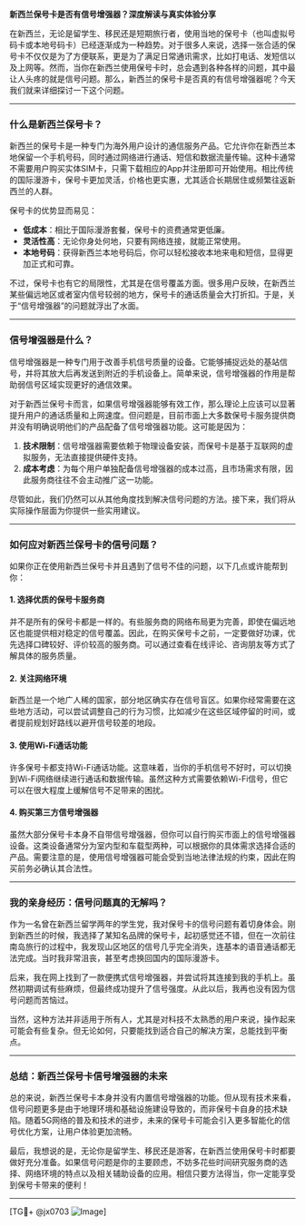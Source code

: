 **新西兰保号卡是否有信号增强器？深度解读与真实体验分享**

在新西兰，无论是留学生、移民还是短期旅行者，使用当地的保号卡（也叫虚拟号码卡或本地号码卡）已经逐渐成为一种趋势。对于很多人来说，选择一张合适的保号卡不仅仅是为了方便联系，更是为了满足日常通讯需求，比如打电话、发短信以及上网等。然而，当你在新西兰使用保号卡时，总会遇到各种各样的问题，其中最让人头疼的就是信号问题。那么，新西兰的保号卡是否真的有信号增强器呢？今天我们就来详细探讨一下这个问题。

---

### **什么是新西兰保号卡？**
新西兰的保号卡是一种专门为海外用户设计的通信服务产品。它允许你在新西兰本地保留一个手机号码，同时通过网络进行通话、短信和数据流量传输。这种卡通常不需要用户购买实体SIM卡，只需下载相应的App并注册即可开始使用。相比传统的国际漫游卡，保号卡更加灵活，价格也更实惠，尤其适合长期居住或频繁往返新西兰的人群。

保号卡的优势显而易见：
- **低成本**：相比于国际漫游套餐，保号卡的资费通常更低廉。
- **灵活性高**：无论你身处何地，只要有网络连接，就能正常使用。
- **本地号码**：获得新西兰本地号码后，你可以轻松接收本地来电和短信，显得更加正式和可靠。

不过，保号卡也有它的局限性，尤其是在信号覆盖方面。很多用户反映，在新西兰某些偏远地区或者室内信号较弱的地方，保号卡的通话质量会大打折扣。于是，关于“信号增强器”的问题就浮出了水面。

---

### **信号增强器是什么？**
信号增强器是一种专门用于改善手机信号质量的设备。它能够捕捉远处的基站信号，并将其放大后再发送到附近的手机设备上。简单来说，信号增强器的作用是帮助弱信号区域实现更好的通信效果。

对于新西兰保号卡而言，如果信号增强器能够有效工作，那么理论上应该可以显著提升用户的通话质量和上网速度。但问题是，目前市面上大多数保号卡服务提供商并没有明确说明他们的产品配备了信号增强器功能。这可能是因为：
1. **技术限制**：信号增强器需要依赖于物理设备安装，而保号卡是基于互联网的虚拟服务，无法直接提供硬件支持。
2. **成本考虑**：为每个用户单独配备信号增强器的成本过高，且市场需求有限，因此服务商往往不会主动推广这一功能。

尽管如此，我们仍然可以从其他角度找到解决信号问题的方法。接下来，我们将从实际操作层面为你提供一些实用建议。

---

### **如何应对新西兰保号卡的信号问题？**
如果你正在使用新西兰保号卡并且遇到了信号不佳的问题，以下几点或许能帮到你：

#### **1. 选择优质的保号卡服务商**
并不是所有的保号卡都是一样的。有些服务商的网络布局更为完善，即使在偏远地区也能提供相对稳定的信号覆盖。因此，在购买保号卡之前，一定要做好功课，优先选择口碑较好、评价较高的服务商。可以通过查看在线评论、咨询朋友等方式了解具体的服务质量。

#### **2. 关注网络环境**
新西兰是一个地广人稀的国家，部分地区确实存在信号盲区。如果你经常需要在这些地方活动，可以尝试调整自己的行为习惯，比如减少在这些区域停留的时间，或者提前规划好路线以避开信号较差的地段。

#### **3. 使用Wi-Fi通话功能**
许多保号卡都支持Wi-Fi通话功能。这意味着，当你的手机信号不好时，可以切换到Wi-Fi网络继续进行通话和数据传输。虽然这种方式需要依赖Wi-Fi信号，但它可以在很大程度上缓解信号不足带来的困扰。

#### **4. 购买第三方信号增强器**
虽然大部分保号卡本身不自带信号增强器，但你可以自行购买市面上的信号增强器设备。这类设备通常分为室内型和车载型两种，可以根据你的具体需求选择合适的产品。需要注意的是，使用信号增强器可能会受到当地法律法规的约束，因此在购买前务必确认其合法性。

---

### **我的亲身经历：信号问题真的无解吗？**
作为一名曾在新西兰留学两年的学生党，我对保号卡的信号问题有着切身体会。刚到新西兰的时候，我选择了某知名品牌的保号卡，起初感觉还不错，但在一次前往南岛旅行的过程中，我发现山区地区的信号几乎完全消失，连基本的语音通话都无法完成。当时我非常沮丧，甚至考虑换回国内的国际漫游卡。

后来，我在网上找到了一款便携式信号增强器，并尝试将其连接到我的手机上。虽然初期调试有些麻烦，但最终成功提升了信号强度。从此以后，我再也没有因为信号问题而苦恼过。

当然，这种方法并非适用于所有人，尤其是对科技不太熟悉的用户来说，操作起来可能会有些复杂。但无论如何，只要能找到适合自己的解决方案，总能找到平衡点。

---

### **总结：新西兰保号卡信号增强器的未来**
总的来说，新西兰保号卡本身并没有内置信号增强器的功能。但从现有技术来看，信号问题更多是由于地理环境和基础设施建设导致的，而非保号卡自身的技术缺陷。随着5G网络的普及和技术的进步，未来的保号卡可能会引入更多智能化的信号优化方案，让用户体验更加流畅。

最后，我想说的是，无论你是留学生、移民还是游客，在新西兰使用保号卡时都要做好充分准备。如果信号问题是你的主要顾虑，不妨多花些时间研究服务商的选择、网络环境的特点以及相关辅助设备的应用。相信只要方法得当，你一定能享受到保号卡带来的便利！

---

[TG💪+ @jx0703 ![Image](https://github.com/user-attachments/assets/dbca1d08-cadb-493c-b0ec-ad6f7a83f270)]
